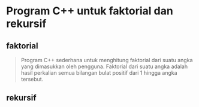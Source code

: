 # Program C++ untuk faktorial dan rekursif

## faktorial
>Program C++ sederhana untuk menghitung faktorial dari suatu angka yang dimasukkan oleh pengguna. Faktorial dari suatu angka adalah hasil perkalian semua bilangan bulat positif dari 1 hingga angka tersebut.

## rekursif
>
